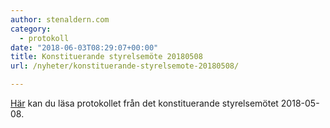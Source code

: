 ```yaml
---
author: stenaldern.com
category:
  - protokoll
date: "2018-06-03T08:29:07+00:00"
title: Konstituerande styrelsemöte 20180508
url: /nyheter/konstituerande-styrelsemote-20180508/

---
```

[Här](/wp-content/uploads/2018/06/konstituerandemote_20180508.pdf "Protokoll") kan du läsa protokollet från det konstituerande styrelsemötet 2018-05-08.
